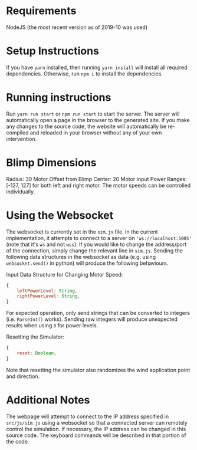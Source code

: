 # Requirements
NodeJS (the most recent version as of 2019-10 was used)

# Setup Instructions
If you have `yarn` installed, then running `yarn install` will install all required dependencies. Otherwise, run `npm i` to install the dependencies.

# Running instructions
Run `yarn run start` or `npm run start` to start the server. The server will automatically open a page in the browser to the generated site. If you make any changes to the source code, the website will automatically be re-compiled and reloaded in your browser without any of your own intervention.

# Blimp Dimensions
Radius: 30
Motor Offset from Blimp Center: 20
Motor Input Power Ranges: [-127, 127] for both left and right motor. The motor speeds can be controlled individually.

# Using the Websocket
The websocket is currently set in the `sim.js` file. In the current implementation, it attempts to connect to a server on `'ws://localhost:5005'` (note that it's `ws` and not `wss`). If you would like to change the address/port of the connection, simply change the relevant line in `sim.js`. 
Sending the following data structures in the websocket as data (e.g. using `websocket.send()` in python) will produce the following behaviours.

Input Data Structure for Changing Motor Speed: 
```javascript
{
    leftPowerLevel: String,
    rightPowerLevel: String,
}
```
For expected operation, only send strings that can be converted to integers (i.e. `ParseInt()` works). Sending raw integers will produce unexpected results when using `0` for power levels.

Resetting the Simulator:
```javascript
{
    reset: Boolean,
}
```
Note that resetting the simulator also randomizes the wind application point and direction.

# Additional Notes
The webpage will attempt to connect to the IP address specified in `src/js/sim.js` using a websocket so that a connected server can remotely control the simulation. If necessary, the IP address can be changed in this source code. The keyboard commands will be described in that portion of the code.
